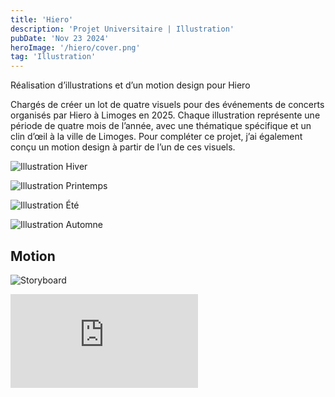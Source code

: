 ```yaml
---
title: 'Hiero'
description: 'Projet Universitaire | Illustration'
pubDate: 'Nov 23 2024'
heroImage: '/hiero/cover.png'
tag: 'Illustration'
---
```


Réalisation d’illustrations et d’un motion design pour Hiero

Chargés de créer un lot de quatre visuels pour des événements de concerts organisés par Hiero à Limoges en 2025. Chaque illustration représente une période de quatre mois de l’année, avec une thématique spécifique et un clin d’œil à la ville de Limoges. Pour compléter ce projet, j’ai également conçu un motion design à partir de l’un de ces visuels.

<section class="flex flex-row gap-4">

![Illustration Hiver](/hiero/hiver.png)

![Illustration Printemps](/hiero/printemps.png)

![Illustration Été](/hiero/ete.png)

![Illustration Automne](/hiero/automne.png)

</section>

<h2 class="flex justify-center my-4">Motion</h2>

![Storyboard](/hiero/storyboard.jpg)

<div class="flex justify-center h-[80vh]">
    <iframe class="max-w-3xl rounded shadow-lg aspect-[9/16]" src='https://youtube.com/embed/oWamSybrIVY?si=g9DzYkZwZ4NsAArf' title=”YouTube video player” frameborder=”0″ allow=”accelerometer; allowfullscreen></iframe>
</div>